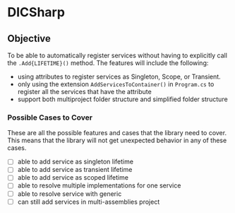# DICSharp

## Objective

To be able to automatically register services without having to explicitly call the `.Add{LIFETIME}()` method. The features will include the following:

- using attributes to register services as Singleton, Scope, or Transient.
- only using the extension `AddServicesToContainer()` in `Program.cs` to register all the services that have the attribute
- support both multiproject folder structure and simplified folder structure

### Possible Cases to Cover

These are all the possible features and cases that the library need to cover. This means that the library will not get unexpected behavior in any of these cases.

- [ ] able to add service as singleton lifetime
- [ ] able to add service as transient lifetime
- [ ] able to add service as scoped lifetime
- [ ] able to resolve multiple implementations for one service
- [ ] able to resolve service with generic
- [ ] can still add services in multi-assemblies project
